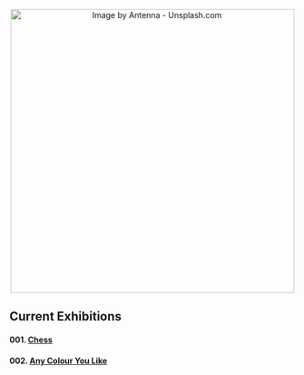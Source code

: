 <p align="center"> 
<img src="https://images.unsplash.com/photo-1515169273894-7e876dcf13da?ixlib=rb-1.2.1&ixid=eyJhcHBfaWQiOjEyMDd9&auto=format&fit=crop&w=750&q=80" title="Image by Antenna - Unsplash.com" width="500">
</p>

## Current Exhibitions

#### 001. [Chess](https://nbviewer.jupyter.org/github/palaciodaniel/data_science_art_gallery/blob/main/001_chess/chess_figures.ipynb)

#### 002. [Any Colour You Like](https://github.com/palaciodaniel/data_science_art_gallery/blob/main/002_any_colour_you_like/any_colour_you_like.ipynb)
